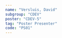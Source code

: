 ```yaml
---
name: "Versluis, David"
subgroup: "CDEV"
poster: "CDEV-5"
tag: "Poster Presenter"
code: "PS01"
---
```


